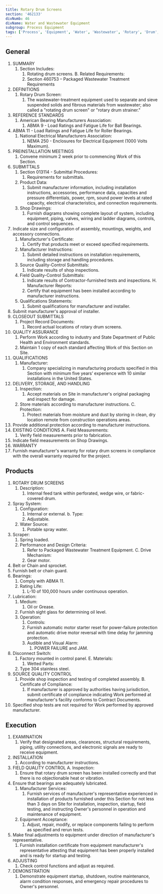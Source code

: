 ```yaml
---
title: Rotary Drum Screens
section: '462133'
divNumb: 46
divName: Water and Wastewater Equipment
subgroup: Process Equipment
tags: ['Process', 'Equipment', 'Water', 'Wastewater', 'Rotary', 'Drum', 'Screens']
--- 
```

## General

1. SUMMARY
   1. Section Includes:
      1. Rotating drum screens. B. Related Requirements:
      1. Section 460753 – Packaged Wastewater Treatment Requirements
2. DEFINITIONS
   1. Rotary Drum Screen:
      1. The wastewater-treatment equipment used to separate and sieve suspended solids and fibrous materials from wastewater; also called a "rotating drum screen" or "rotary drum strainer."
3. REFERENCE STANDARDS
   1. American Bearing Manufacturers Association:
      1. ABMA 9 - Load Ratings and Fatigue Life for Ball Bearings.
2. ABMA 11 - Load Ratings and Fatigue Life for Roller Bearings.
   1. National Electrical Manufacturers Association:
      1. NEMA 250 - Enclosures for Electrical Equipment (1000 Volts Maximum).
4. PREINSTALLATION MEETINGS
   1. Convene minimum 2 week prior to commencing Work of this Section.
5. SUBMITTALS
   1. Section 013114 - Submittal Procedures:
      1. Requirements for submittals.
   1. Product Data:
      1. Submit manufacturer information, including installation instructions, accessories, performance data, capacities and pressure differentials, power, rpm, sound power levels at rated capacity, electrical characteristics, and connection requirements.
   1. Shop Drawings:
      1. Furnish diagrams showing complete layout of system, including equipment, piping, valves, wiring and ladder diagrams, controls, and control sequences.
2. Indicate size and configuration of assembly, mountings, weights, and accessory connections.
   1. Manufacturer's Certificate:
      1. Certify that products meet or exceed specified requirements.
   1. Manufacturer Instructions:
      1. Submit detailed instructions on installation requirements, including storage and handling procedures.
   1. Source Quality-Control Submittals:
      1. Indicate results of shop inspections.
   1. Field Quality-Control Submittals:
      1. Indicate results of Contractor-furnished tests and inspections. H. Manufacturer Reports:
      1. Certify that equipment has been installed according to manufacturer
instructions.
   1. Qualifications Statements:
      1. Submit qualifications for manufacturer and installer.
2. Submit manufacturer's approval of installer.
6. CLOSEOUT SUBMITTALS
   1. Project Record Documents:
      1. Record actual locations of rotary drum screens.
7. QUALITY ASSURANCE
   1. Perform Work according to industry and State Department of Public Health and Environment standards.
   1. Maintain 1 copy of each standard affecting Work of this Section on Site.
8. QUALIFICATIONS
   1. Manufacturer:
      1. Company specializing in manufacturing products specified in this Section with minimum five years’ experience with 10 similar installations in the United States.
9. DELIVERY, STORAGE, AND HANDLING
   1. Inspection:
      1. Accept materials on Site in manufacturer's original packaging and inspect for damage.
   1. Store materials according to manufacturer instructions. C. Protection:
      1. Protect materials from moisture and dust by storing in clean, dry location remote from construction operations areas.
2. Provide additional protection according to manufacturer instructions.
10. EXISTING CONDITIONS A. Field Measurements:
      1. Verify field measurements prior to fabrication.
2. Indicate field measurements on Shop Drawings.
11. WARRANTY
   1. Furnish manufacturer's warranty for rotary drum screens in compliance with the overall warranty required for the project.

## Products

1. ROTARY DRUM SCREENS 
   1. Description:
      1. Internal feed tank within perforated, wedge wire, or fabric-covered drum.
2. Spray System:
      1. Configuration:
         1. Internal or external. b. Type:
         1. Adjustable.
      1. Water Source:
         1. Potable spray water.
3. Scraper:
      1. Spring loaded.
   1. Performance and Design Criteria:
      1. Refer to Packaged Wastewater Treatment Equipment. C. Drive Mechanism:
      1. Gear motor.
2. Belt or Chain and sprocket.
3. Furnish belt or chain guard.
4. Bearings:
      1. Comply with ABMA 11.
      1. Rating Life:
         1. L-10 of 100,000 hours under continuous operation.
5. Lubrication:
      1. Medium:
         1. Oil or Grease.
      1. Furnish sight glass for determining oil level.
   1. Operation:
      1. Controls:
      1. Furnish automatic motor starter reset for power-failure protection and automatic drive motor reversal with time delay for jamming protection.
      1. Audible and Visual Alarm:
         1. POWER FAILURE and JAM.
2. Disconnect Switch:
      1. Factory mounted in control panel. E. Materials:
            1. Wetted Parts:
      1. Type 304 stainless steel.
2. SOURCE QUALITY CONTROL
   1. Provide shop inspection and testing of completed assembly. B. Certificate of Compliance:
      1. If manufacturer is approved by authorities having jurisdiction, submit certificate of compliance indicating Work performed at manufacturer's facility conforms to Contract Documents.
2. Specified shop tests are not required for Work performed by approved manufacturer.

## Execution

1. EXAMINATION
   1. Verify that designated areas, clearances, structural requirements, piping, utility connections, and electronic signals are ready to receive equipment.
2. INSTALLATION
   1. According to manufacturer instructions.
3. FIELD QUALITY CONTROL A. Inspection:
      1. Ensure that rotary drum screen has been installed correctly and that there is no objectionable heat or vibration.
2. Ensure that bearings are adequately lubricated.
   1. Manufacturer Services:
      1. Furnish services of manufacturer's representative experienced in installation of products furnished under this Section for not less than 3 days on Site for installation, inspection, startup, field testing, and instructing Owner's personnel in operation and maintenance of equipment.
   1. Equipment Acceptance:
      1. Adjust, repair, modify, or replace components failing to perform as specified and rerun tests.
2. Make final adjustments to equipment under direction of manufacturer's representative.
   1. Furnish installation certificate from equipment manufacturer's representative attesting that equipment has been properly installed and is ready for startup and testing.
4. ADJUSTING
   1. Check control functions and adjust as required.
5. DEMONSTRATION
   1. Demonstrate equipment startup, shutdown, routine maintenance, alarm condition responses, and emergency repair procedures to Owner's personnel.


